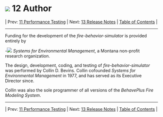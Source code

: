 #  ![](favicon.png) 12 Author

| Prev: [11 Performance Testing](./11_PerformanceTesting.md) | Next: [13 Release Notes](./13_RELEASE_NOTES.md) | [Table of Contents](../README.md) |

---

Funding for the development of the *fire-behavior-simulator* is provided entirely by

-![](favicon.png) *Systems for Environmental Management*, a Montana non-profit research organization.

The design, development, coding, and testing of *fire-behavior-simulator* was performed by
Collin D. Bevins.  Collin cofounded *Systems for Environmental Management* in 1977, and has served as its Executive Director since.

Collin was also the sole programmer of all versions of the *BehavePlus Fire Modeling System*.

---

| Prev: [11 Performance Testing](./11_PerformanceTesting.md) | Next: [13 Release Notes](./13_RELEASE_NOTES.md) | [Table of Contents](../README.md) |
